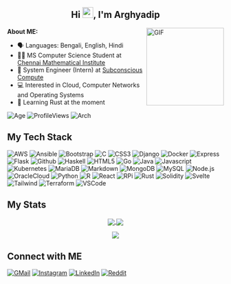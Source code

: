 <h2 align="center">Hi <img src="https://media.giphy.com/media/hvRJCLFzcasrR4ia7z/giphy.gif" width="25px">, I'm Arghyadip</h2>

<img align="right" alt="GIF" src="https://media4.giphy.com/media/RbDKaczqWovIugyJmW/200w.webp?cid=ecf05e47yrznhyd4w1cnwbe3hlilpmls3c0mrsymhdzmzp5z&rid=200w.webp" height="180" />

**About ME:**
- 🗣️ Languages: Bengali, English, Hindi
- 👨‍🎓 MS Computer Science Student at [Chennai Mathematical Institute](https://www.cmi.ac.in)
- 💼 System Engineer (Intern) at [Subconscious Compute](https://www.subcom.tech)
- 💻 Interested in Cloud, Computer Networks and Operating Systems
- 📖 Learning Rust at the moment

![Age](https://img.shields.io/badge/Age-21-blue)
![ProfileViews](https://komarev.com/ghpvc/?username=arghyadipchak)
![Arch](https://img.shields.io/badge/-I_use_Arch_btw-1793D1?logo=archlinux&logoColor=white)

## My Tech Stack

![AWS](https://img.shields.io/badge/-AWS-232F3E?style=flat-square&logo=amazonaws&logoColor=white)
![Ansible](https://img.shields.io/badge/-Ansible-EE0000?style=flat-square&logo=ansible&logoColor=white)
![Bootstrap](https://img.shields.io/badge/Bootstrap-7952B3?style=flat-square&logo=bootstrap&logoColor=white)
![C](https://img.shields.io/badge/C-A8B9CC?style=flat-square&logo=c&logoColor=white)
![CSS3](https://img.shields.io/badge/-CSS3-1572B6?style=flat-square&logo=css3&logoColor=white)
![Django](https://img.shields.io/badge/-Django-092E20?style=flat-square&logo=django&logoColor=white)
![Docker](https://img.shields.io/badge/-Docker-2496ED?style=flat-square&logo=docker&logoColor=white)
![Express](https://img.shields.io/badge/-Express-000000?style=flat-square&logo=express&logoColor=white)
![Flask](https://img.shields.io/badge/-Flask-000000?style=flat-square&logo=flask&logoColor=white)
![Github](https://img.shields.io/badge/-Github-181717?style=flat-square&logo=github&logoColor=white)
![Haskell](https://img.shields.io/badge/-Haskell-5D4F85?style=flat-square&logo=haskell&logoColor=white)
![HTML5](https://img.shields.io/badge/-HTML5-E34F26?style=flat-square&logo=html5&logoColor=white)
![Go](https://img.shields.io/badge/-Go-00ADD8?style=flat-square&logo=go&logoColor=white)
![Java](https://img.shields.io/badge/-Java-FFA518?style=flat-square&logo=openjdk&logoColor=white)
![Javascript](https://img.shields.io/badge/-Javascript-F7DF1E?style=flat-square&logo=javascript&logoColor=white)
![Kubernetes](https://img.shields.io/badge/-Kubernetes-326CE5?style=flat-square&logo=kubernetes&logoColor=white)
![MariaDB](https://img.shields.io/badge/-MariaDB-003545?style=flat-square&logo=mariadb&logoColor=white)
![Markdown](https://img.shields.io/badge/-Markdown-000000?style=flat-square&logo=markdown&logoColor=white)
![MongoDB](https://img.shields.io/badge/-MongoDB-47A248?style=flat-square&logo=mongodb&logoColor=white)
![MySQL](https://img.shields.io/badge/-MySQL-4479A1?style=flat-square&logo=mysql&logoColor=white)
![Node.js](https://img.shields.io/badge/-Node.js-339933?style=flat-square&logo=nodedotjs&logoColor=white)
![OracleCloud](https://img.shields.io/badge/-Oracle_Cloud-F80000?style=flat-square&logo=oracle&logoColor=white)
![Python](https://img.shields.io/badge/-Python-3776AB?style=flat-square&logo=python&logoColor=white)
![R](https://img.shields.io/badge/-R-276DC3?style=flat-square&logo=r&logoColor=white)
![React](https://img.shields.io/badge/-React-61DAFB?style=flat-square&logo=react&logoColor=white)
![RPi](https://img.shields.io/badge/-RaspberryPi-A22846?style=flat-square&logo=raspberrypi&logoColor=white)
![Rust](https://img.shields.io/badge/-Rust-000000?style=flat-square&logo=rust&logoColor=white)
![Solidity](https://img.shields.io/badge/-Solidity-363636?style=flat-square&logo=solidity&logoColor=white)
![Svelte](https://img.shields.io/badge/-Svelte-FF3E00?style=flat-square&logo=svelte&logoColor=white)
![Tailwind](https://img.shields.io/badge/-Tailwind-06B6D4?style=flat-square&logo=tailwindcss&logoColor=white)
![Terraform](https://img.shields.io/badge/-Terraform-7B42BC?style=flat-square&logo=terraform&logoColor=white)
![VSCode](https://img.shields.io/badge/-Visual_Studio_Code-007ACC?style=flat-square&logo=visualstudiocode&logoColor=white)


## My Stats

<p align="center"><a href="https://github.com/anuraghazra/github-readme-stats">
  <img align="center" src="https://github-readme-stats.vercel.app/api?username=arghyadipchak&count_private=true&show_icons=true&bg_color=1e1e2e&text_color=cdd6f4&icon_color=cba6f7&title_color=94e2d5">
  <img align="center" src="https://github-readme-stats.vercel.app/api/top-langs?username=arghyadipchak&hide=html&layout=donut&bg_color=1e1e2e&text_color=cdd6f4&icon_color=cba6f7&title_color=94e2d5">
</a></p>

<p align="center"><a href="https://github.com/anuraghazra/github-readme-stats">
  <img align="center" src="https://github-readme-stats.vercel.app/api/wakatime?username=arghyadipchak&custom_title=Wakatime Stats (Last 30 Days)&layout=compact&api_domain=wakapi.dev&range=last_30_days&bg_color=1e1e2e&text_color=cdd6f4&icon_color=cba6f7&title_color=94e2d5">
</a></p>

## Connect with ME

[![GMail](https://img.shields.io/badge/-Gmail-EA4335?style=for-the-badge&logo=gmail&logoColor=white)](mailto:arghyadip.chak16@gmail.com)
[![Instagram](https://img.shields.io/badge/-Instagram-E4405F?style=for-the-badge&logo=instagram&logoColor=white)](https://www.instagram.com/arghyadipchak/)
[![LinkedIn](https://img.shields.io/badge/-LinkedIn-0A66C2?style=for-the-badge&logo=linkedin&logoColor=white)](https://www.linkedin.com/in/arghyadipchak/)
[![Reddit](https://img.shields.io/badge/-Reddit-FF4500?style=for-the-badge&logo=reddit&logoColor=white)](https://www.reddit.com/user/arghyadipchak)
